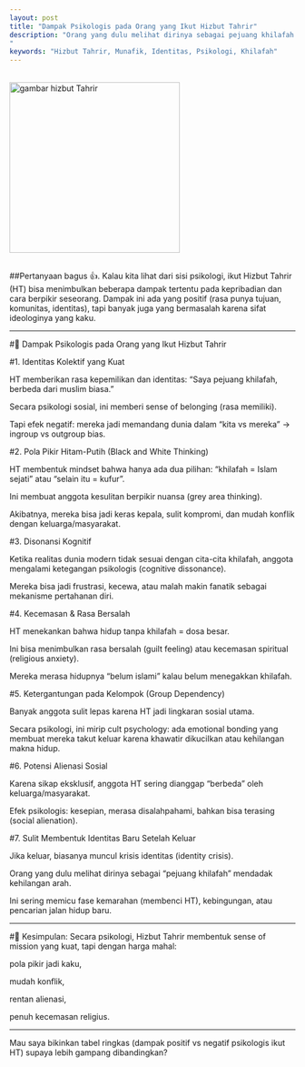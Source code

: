 ```yaml
---
layout: post
title: "Dampak Psikologis pada Orang yang Ikut Hizbut Tahrir"
description: "Orang yang dulu melihat dirinya sebagai pejuang khilafah mendadak kehilangan arah
"
keywords: "Hizbut Tahrir, Munafik, Identitas, Psikologi, Khilafah"
---
```


<br/><img src="{{ site.url }}/gambar/g4.png" alt="gambar hizbut Tahrir" width="300" /><br><br/>

##Pertanyaan bagus 👍. Kalau kita lihat dari sisi psikologi, ikut Hizbut Tahrir (HT) bisa menimbulkan beberapa dampak tertentu pada kepribadian dan cara berpikir seseorang. Dampak ini ada yang positif (rasa punya tujuan, komunitas, identitas), tapi banyak juga yang bermasalah karena sifat ideologinya yang kaku.


---

#🧠 Dampak Psikologis pada Orang yang Ikut Hizbut Tahrir

#1. Identitas Kolektif yang Kuat

HT memberikan rasa kepemilikan dan identitas: “Saya pejuang khilafah, berbeda dari muslim biasa.”

Secara psikologi sosial, ini memberi sense of belonging (rasa memiliki).

Tapi efek negatif: mereka jadi memandang dunia dalam “kita vs mereka” → ingroup vs outgroup bias.


#2. Pola Pikir Hitam-Putih (Black and White Thinking)

HT membentuk mindset bahwa hanya ada dua pilihan: “khilafah = Islam sejati” atau “selain itu = kufur”.

Ini membuat anggota kesulitan berpikir nuansa (grey area thinking).

Akibatnya, mereka bisa jadi keras kepala, sulit kompromi, dan mudah konflik dengan keluarga/masyarakat.


#3. Disonansi Kognitif

Ketika realitas dunia modern tidak sesuai dengan cita-cita khilafah, anggota mengalami ketegangan psikologis (cognitive dissonance).

Mereka bisa jadi frustrasi, kecewa, atau malah makin fanatik sebagai mekanisme pertahanan diri.


#4. Kecemasan & Rasa Bersalah

HT menekankan bahwa hidup tanpa khilafah = dosa besar.

Ini bisa menimbulkan rasa bersalah (guilt feeling) atau kecemasan spiritual (religious anxiety).

Mereka merasa hidupnya “belum islami” kalau belum menegakkan khilafah.


#5. Ketergantungan pada Kelompok (Group Dependency)

Banyak anggota sulit lepas karena HT jadi lingkaran sosial utama.

Secara psikologi, ini mirip cult psychology: ada emotional bonding yang membuat mereka takut keluar karena khawatir dikucilkan atau kehilangan makna hidup.


#6. Potensi Alienasi Sosial

Karena sikap eksklusif, anggota HT sering dianggap “berbeda” oleh keluarga/masyarakat.

Efek psikologis: kesepian, merasa disalahpahami, bahkan bisa terasing (social alienation).


#7. Sulit Membentuk Identitas Baru Setelah Keluar

Jika keluar, biasanya muncul krisis identitas (identity crisis).

Orang yang dulu melihat dirinya sebagai “pejuang khilafah” mendadak kehilangan arah.

Ini sering memicu fase kemarahan (membenci HT), kebingungan, atau pencarian jalan hidup baru.



---

#📌 Kesimpulan:
Secara psikologi, Hizbut Tahrir membentuk sense of mission yang kuat, tapi dengan harga mahal:

pola pikir jadi kaku,

mudah konflik,

rentan alienasi,

penuh kecemasan religius.



---

Mau saya bikinkan tabel ringkas (dampak positif vs negatif psikologis ikut HT) supaya lebih gampang dibandingkan?

